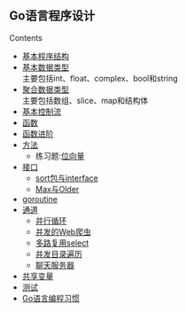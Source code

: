 ## Go语言程序设计

Contents

  * [基本程序结构](Chapter01/programstructure.md)  
  * [基本数据类型](Chapter02/basictype.md)  
      主要包括int、float、complex、bool和string  
  * [聚合数据类型](Chapter04/compositetype.md)  
      主要包括数组、slice、map和结构体  
  * [基本控制流](More/basiccontrolflow.md)  
  * [函数](More/function.md)  
  * [函数进阶](More/function2.md)  
  * [方法](Chapter06/Methods.md)  
    * 练习题:[位向量](Chapter06/intset.md)  
  * [接口](Chapter07/interface.md)  
    * [sort包与interface](Chapter07/sort.md)  
    * [Max与Older](Chapter07/max.md)  
  * [goroutine](Chapter08/goroutine.md)  
  * [通道](Chapter08/channel.md)  
    * [并行循环](Chapter08/thumbnail.md)  
    * [并发的Web爬虫](Chapter08/concurrenceweb.md)  
    * [多路复用select](Chapter08/select.md)  
    * [并发目录遍历](Chapter08/du.md)  
    * [聊天服务器](Chapter08/chat.md)  
  * [共享变量](Chapter09/sharevar.md)  
  * [测试](Chapter11/test.md)  
  * [Go语言编程习惯](goodstyle.md)  
